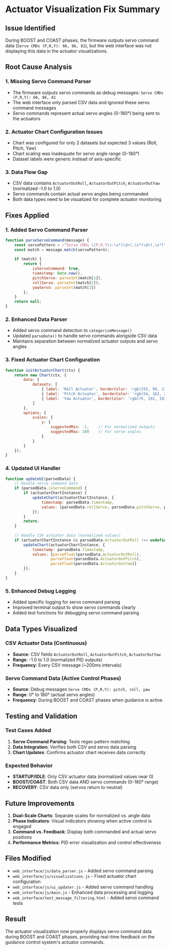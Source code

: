 # Actuator Visualization Fix Summary

## Issue Identified
During BOOST and COAST phases, the firmware outputs servo command data (`Servo CMDs (P,R,Y): 66, 86, 81`), but the web interface was not displaying this data in the actuator visualizations.

## Root Cause Analysis

### 1. **Missing Servo Command Parser**
- The firmware outputs servo commands as debug messages: `Servo CMDs (P,R,Y): 66, 86, 81`
- The web interface only parsed CSV data and ignored these servo command messages
- Servo commands represent actual servo angles (0-180°) being sent to the actuators

### 2. **Actuator Chart Configuration Issues**
- Chart was configured for only 2 datasets but expected 3 values (Roll, Pitch, Yaw)
- Chart scaling was inadequate for servo angle range (0-180°)
- Dataset labels were generic instead of axis-specific

### 3. **Data Flow Gap**
- CSV data contains `ActuatorOutRoll`, `ActuatorOutPitch`, `ActuatorOutYaw` (normalized -1.0 to 1.0)
- Servo commands contain actual servo angles being commanded
- Both data types need to be visualized for complete actuator monitoring

## Fixes Applied

### 1. **Added Servo Command Parser**
```javascript
function parseServoCommand(message) {
    const servoPattern = /^Servo CMDs \(P,R,Y\):\s*(\d+),\s*(\d+),\s*(\d+)$/;
    const match = message.match(servoPattern);
    
    if (match) {
        return {
            isServoCommand: true,
            timestamp: Date.now(),
            pitchServo: parseInt(match[1]),
            rollServo: parseInt(match[2]),
            yawServo: parseInt(match[3])
        };
    }
    return null;
}
```

### 2. **Enhanced Data Parser**
- Added servo command detection to `categorizeMessage()`
- Updated `parseData()` to handle servo commands alongside CSV data
- Maintains separation between normalized actuator outputs and servo angles

### 3. **Fixed Actuator Chart Configuration**
```javascript
function initActuatorChart(ctx) {
    return new Chart(ctx, {
        data: {
            datasets: [
                { label: 'Roll Actuator', borderColor: 'rgb(255, 99, 132)' },
                { label: 'Pitch Actuator', borderColor: 'rgb(54, 162, 235)' },
                { label: 'Yaw Actuator', borderColor: 'rgb(75, 192, 192)' }
            ]
        },
        options: {
            scales: {
                y: {
                    suggestedMin: -1,    // For normalized outputs
                    suggestedMax: 180    // For servo angles
                }
            }
        }
    });
}
```

### 4. **Updated UI Handler**
```javascript
function updateUI(parsedData) {
    // Handle servo command data
    if (parsedData.isServoCommand) {
        if (actuatorChartInstance) {
            updateChart(actuatorChartInstance, { 
                timestamp: parsedData.timestamp, 
                values: [parsedData.rollServo, parsedData.pitchServo, parsedData.yawServo] 
            });
        }
        return;
    }
    
    // Handle CSV actuator data (normalized values)
    if (actuatorChartInstance && parsedData.ActuatorOutRoll !== undefined) {
        updateChart(actuatorChartInstance, { 
            timestamp: parsedData.Timestamp, 
            values: [parseFloat(parsedData.ActuatorOutRoll), 
                    parseFloat(parsedData.ActuatorOutPitch), 
                    parseFloat(parsedData.ActuatorOutYaw)] 
        });
    }
}
```

### 5. **Enhanced Debug Logging**
- Added specific logging for servo command parsing
- Improved terminal output to show servo commands clearly
- Added test functions for debugging servo command parsing

## Data Types Visualized

### CSV Actuator Data (Continuous)
- **Source**: CSV fields `ActuatorOutRoll`, `ActuatorOutPitch`, `ActuatorOutYaw`
- **Range**: -1.0 to 1.0 (normalized PID outputs)
- **Frequency**: Every CSV message (~200ms intervals)

### Servo Command Data (Active Control Phases)
- **Source**: Debug messages `Servo CMDs (P,R,Y): pitch, roll, yaw`
- **Range**: 0° to 180° (actual servo angles)
- **Frequency**: During BOOST and COAST phases when guidance is active

## Testing and Validation

### Test Cases Added
1. **Servo Command Parsing**: Tests regex pattern matching
2. **Data Integration**: Verifies both CSV and servo data parsing
3. **Chart Updates**: Confirms actuator chart receives data correctly

### Expected Behavior
- **STARTUP/IDLE**: Only CSV actuator data (normalized values near 0)
- **BOOST/COAST**: Both CSV data AND servo commands (0-180° range)
- **RECOVERY**: CSV data only (servos return to neutral)

## Future Improvements

1. **Dual-Scale Charts**: Separate scales for normalized vs. angle data
2. **Phase Indicators**: Visual indicators showing when active control is engaged
3. **Command vs. Feedback**: Display both commanded and actual servo positions
4. **Performance Metrics**: PID error visualization and control effectiveness

## Files Modified

- `web_interface/js/data_parser.js` - Added servo command parsing
- `web_interface/js/visualizations.js` - Fixed actuator chart configuration  
- `web_interface/js/ui_updater.js` - Added servo command handling
- `web_interface/js/main.js` - Enhanced data processing and logging
- `web_interface/test_message_filtering.html` - Added servo command tests

## Result
The actuator visualization now properly displays servo command data during BOOST and COAST phases, providing real-time feedback on the guidance control system's actuator commands. 